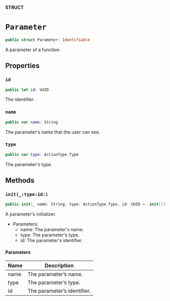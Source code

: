 **STRUCT**

# `Parameter`

```swift
public struct Parameter: Identifiable
```

A parameter of a function.

## Properties
### `id`

```swift
public let id: UUID
```

The identifier.

### `name`

```swift
public var name: String
```

The parameter's name that the user can see.

### `type`

```swift
public var type: ActionType.Type
```

The parameter's type.

## Methods
### `init(_:type:id:)`

```swift
public init(_ name: String, type: ActionType.Type, id: UUID = .init())
```

A parameter's initializer.
- Parameters:
  - name: The parameter's name.
  - type: The parameter's type.
  - id: The parameter's identifier.

#### Parameters

| Name | Description |
| ---- | ----------- |
| name | The parameter’s name. |
| type | The parameter’s type. |
| id | The parameter’s identifier. |